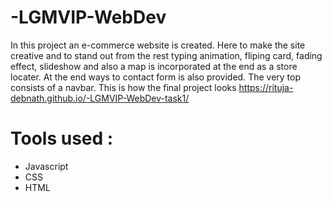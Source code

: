 # -LGMVIP-WebDev

In this project an e-commerce website is created. Here to make the site creative and to stand out from the rest typing animation, fliping card, fading effect, slideshow and also a map is incorporated at the end as a store locater. At the end ways to contact form is also provided. The very top consists of a navbar. This is how the final project looks https://rituja-debnath.github.io/-LGMVIP-WebDev-task1/

# Tools used :
* Javascript
* CSS
* HTML
